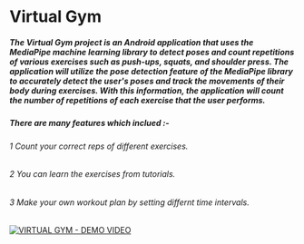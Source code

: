 # Virtual Gym 

##### The Virtual Gym project is an Android application that uses the MediaPipe machine learning library to detect poses and count repetitions of various exercises such as push-ups, squats, and shoulder press. The application will utilize the pose detection feature of the MediaPipe library to accurately detect the user's poses and track the movements of their body during exercises. With this information, the application will count the number of repetitions of each exercise that the user performs.


##### There are many features which inclued :-

###### 1 Count your correct reps of different exercises.
###### 2 You can learn the exercises from tutorials.
###### 3 Make your own workout plan by setting differnt time intervals.




[![VIRTUAL GYM - DEMO VIDEO ](https://i9.ytimg.com/vi_webp/UvyiSEFqmhk/mqdefault.webp?v=641de812&sqp=CJyS_6AG&rs=AOn4CLDbN897QTZResF7Cf3XiLTCI_X6Ew)](https://youtu.be/UvyiSEFqmhk)

